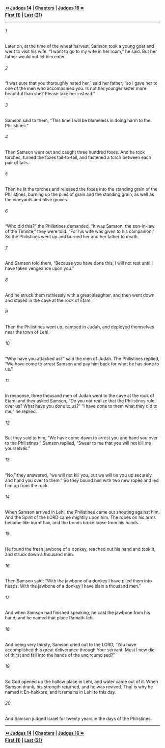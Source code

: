   
**[⏪ Judges 14](./Judges%2014.md) | [Chapters](./_index.md) | [Judges 16 ⏩](./Judges%2016.md)**  
**[First (1)](./Judges%201.md) | [Last (21)](./Judges%2021.md)**  
  
---  
  
###### 1  
Later on, at the time of the wheat harvest, Samson took a young goat and went to visit his wife. “I want to go to my wife in her room,” he said. But her father would not let him enter.  
  
###### 2  
“I was sure that you thoroughly hated her,” said her father, “so I gave her to one of the men who accompanied you. Is not her younger sister more beautiful than she? Please take her instead.”  
  
###### 3  
Samson said to them, “This time I will be blameless in doing harm to the Philistines.”  
  
###### 4  
Then Samson went out and caught three hundred foxes. And he took torches, turned the foxes tail-to-tail, and fastened a torch between each pair of tails.  
  
###### 5  
Then he lit the torches and released the foxes into the standing grain of the Philistines, burning up the piles of grain and the standing grain, as well as the vineyards and olive groves.  
  
###### 6  
“Who did this?” the Philistines demanded. “It was Samson, the son-in-law of the Timnite,” they were told. “For his wife was given to his companion.” So the Philistines went up and burned her and her father to death.  
  
###### 7  
And Samson told them, “Because you have done this, I will not rest until I have taken vengeance upon you.”  
  
###### 8  
And he struck them ruthlessly with a great slaughter, and then went down and stayed in the cave at the rock of Etam.  
  
###### 9  
Then the Philistines went up, camped in Judah, and deployed themselves near the town of Lehi.  
  
###### 10  
“Why have you attacked us?” said the men of Judah. The Philistines replied, “We have come to arrest Samson and pay him back for what he has done to us.”  
  
###### 11  
In response, three thousand men of Judah went to the cave at the rock of Etam, and they asked Samson, “Do you not realize that the Philistines rule over us? What have you done to us?” “I have done to them what they did to me,” he replied.  
  
###### 12  
But they said to him, “We have come down to arrest you and hand you over to the Philistines.” Samson replied, “Swear to me that you will not kill me yourselves.”  
  
###### 13  
“No,” they answered, “we will not kill you, but we will tie you up securely and hand you over to them.” So they bound him with two new ropes and led him up from the rock.  
  
###### 14  
When Samson arrived in Lehi, the Philistines came out shouting against him. And the Spirit of the LORD came mightily upon him. The ropes on his arms became like burnt flax, and the bonds broke loose from his hands.  
  
###### 15  
He found the fresh jawbone of a donkey, reached out his hand and took it, and struck down a thousand men.  
  
###### 16  
Then Samson said: “With the jawbone of a donkey I have piled them into heaps. With the jawbone of a donkey I have slain a thousand men.”  
  
###### 17  
And when Samson had finished speaking, he cast the jawbone from his hand; and he named that place Ramath-lehi.  
  
###### 18  
And being very thirsty, Samson cried out to the LORD, “You have accomplished this great deliverance through Your servant. Must I now die of thirst and fall into the hands of the uncircumcised?”  
  
###### 19  
So God opened up the hollow place in Lehi, and water came out of it. When Samson drank, his strength returned, and he was revived. That is why he named it En-hakkore, and it remains in Lehi to this day.  
  
###### 20  
And Samson judged Israel for twenty years in the days of the Philistines.  
  
  
---  
  
**[⏪ Judges 14](./Judges%2014.md) | [Chapters](./_index.md) | [Judges 16 ⏩](./Judges%2016.md)**  
**[First (1)](./Judges%201.md) | [Last (21)](./Judges%2021.md)**  
  
